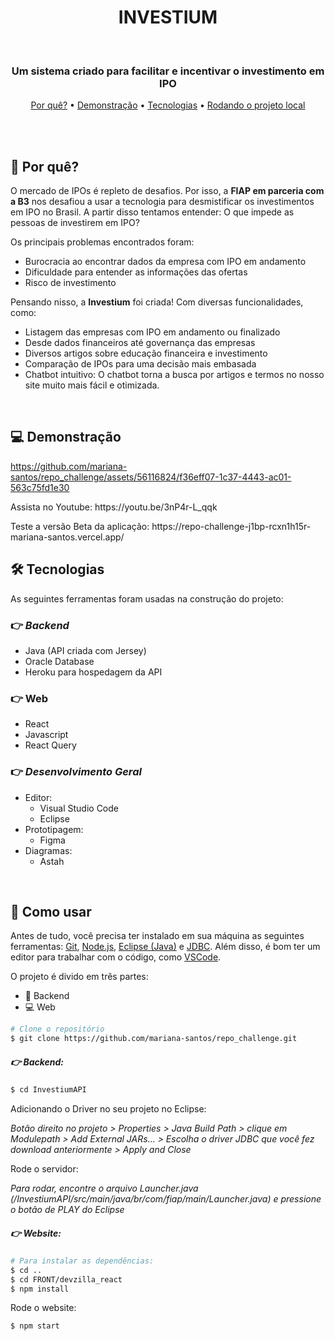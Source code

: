 <div align="center">
  <h1>INVESTIUM</h1>
</div>

<br>

<h3 align="center">Um sistema criado para facilitar e incentivar o investimento em IPO </h3>

<p align="center">
  <a href="#-por-quê">Por quê?</a> •
  <a href="#-demonstracao">Demonstração</a> •
  <a href="#-tecnologias">Tecnologias</a> •
  <a href="#-como-usar">Rodando o projeto local</a>
</p>

<br><br>

<h2>🧐 Por quê?</h2>
<p>O mercado de IPOs é repleto de desafios. Por isso, a <strong>FIAP em parceria com a B3</strong> nos desafiou a usar a tecnologia para desmistificar os investimentos em IPO no Brasil. 
  A partir disso tentamos entender: O que impede as pessoas de investirem em IPO?</p>
<p>Os principais problemas encontrados foram:</p>
<ul>
  <li>Burocracia ao encontrar dados da empresa com IPO em andamento</li>
  <li>Dificuldade para entender as informações das ofertas</li>
  <li>Risco de investimento</li>
</ul>
<p>Pensando nisso, a <strong>Investium</strong> foi criada! Com diversas funcionalidades, como: </p>
<ul>
  <li>Listagem das empresas com IPO em andamento ou finalizado</li>
  <li>Desde dados financeiros até governança das empresas</li>
  <li>Diversos artigos sobre educação financeira e investimento</li>
  <li>Comparação de IPOs para uma decisão mais embasada</li>
  <li>Chatbot intuitivo: O chatbot torna a busca por artigos e termos no nosso site muito mais fácil e otimizada.</li>
</ul>

<br>

<h2>💻 Demonstração</h2>


https://github.com/mariana-santos/repo_challenge/assets/56116824/f36eff07-1c37-4443-ac01-563c75fd1e30
<p>Assista no Youtube: https://youtu.be/3nP4r-L_qqk</p>
<p>Teste a versão Beta da aplicação: https://repo-challenge-j1bp-rcxn1h15r-mariana-santos.vercel.app/</p>

<h2>🛠 Tecnologias</h2>
As seguintes ferramentas foram usadas na construção do projeto:

### 👉 **_Backend_**

- Java (API criada com Jersey)
- Oracle Database
- Heroku para hospedagem da API

### 👉 **Web**

- React
- Javascript
- React Query

### 👉 **_Desenvolvimento Geral_**

- Editor:
  - Visual Studio Code
  - Eclipse
- Prototipagem:
  - Figma
- Diagramas:
  - Astah

<br>

<h2>🚀 Como usar</h2>

Antes de tudo, você precisa ter instalado em sua máquina as seguintes ferramentas:
[Git](https://git-scm.com), [Node.js](https://nodejs.org/en/), [Eclipse (Java)](https://www.oracle.com/java/technologies/downloads/) e [JDBC](https://www.oracle.com/database/technologies/appdev/jdbc-downloads.html). 
Além disso, é bom ter um editor para trabalhar com o código, como [VSCode](https://code.visualstudio.com/).

O projeto é divido em três partes:

- 🎲 Backend
- 💻 Web

```bash
# Clone o repositório
$ git clone https://github.com/mariana-santos/repo_challenge.git
```

##### 👉 **_Backend:_**

```bash
$ cd InvestiumAPI
```

Adicionando o Driver no seu projeto no Eclipse:

_Botão direito no projeto > Properties > Java Build Path > clique em Modulepath > Add External JARs… > Escolha o driver JDBC que você fez download anteriormente > Apply and Close_

Rode o servidor:

_Para rodar, encontre o arquivo Launcher.java (/InvestiumAPI/src/main/java/br/com/fiap/main/Launcher.java) e pressione o botão de *PLAY* do Eclipse_


##### 👉 **_Website:_**

```bash
# Para instalar as dependências:
$ cd ..
$ cd FRONT/devzilla_react
$ npm install
```

Rode o website:

```bash
$ npm start
```

<br><br>
